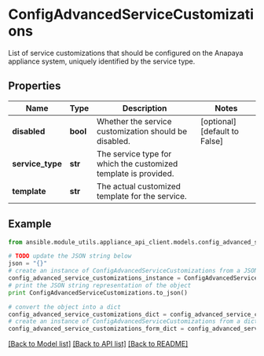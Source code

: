 # ConfigAdvancedServiceCustomizations

List of service customizations that should be configured on the Anapaya appliance system, uniquely identified by the service type.

## Properties

Name | Type | Description | Notes
------------ | ------------- | ------------- | -------------
**disabled** | **bool** | Whether the service customization should be disabled. | [optional] [default to False]
**service_type** | **str** | The service type for which the customized template is provided. | 
**template** | **str** | The actual customized template for the service. | 

## Example

```python
from ansible.module_utils.appliance_api_client.models.config_advanced_service_customizations import ConfigAdvancedServiceCustomizations

# TODO update the JSON string below
json = "{}"
# create an instance of ConfigAdvancedServiceCustomizations from a JSON string
config_advanced_service_customizations_instance = ConfigAdvancedServiceCustomizations.from_json(json)
# print the JSON string representation of the object
print ConfigAdvancedServiceCustomizations.to_json()

# convert the object into a dict
config_advanced_service_customizations_dict = config_advanced_service_customizations_instance.to_dict()
# create an instance of ConfigAdvancedServiceCustomizations from a dict
config_advanced_service_customizations_form_dict = config_advanced_service_customizations.from_dict(config_advanced_service_customizations_dict)
```
[[Back to Model list]](../README.md#documentation-for-models) [[Back to API list]](../README.md#documentation-for-api-endpoints) [[Back to README]](../README.md)


